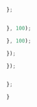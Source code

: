 


```ts
```


```ts
```






```ts








};

```


```ts

}, 100);

}, 100);

});

});


};

}

```



